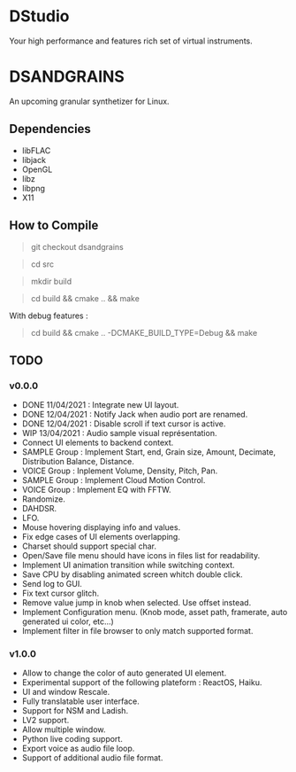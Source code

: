 # DStudio

Your high performance and features rich set of virtual instruments.

# DSANDGRAINS 

An upcoming granular synthetizer for Linux. 

## Dependencies

- libFLAC
- libjack
- OpenGL
- libz
- libpng
- X11

## How to Compile

> git checkout dsandgrains

> cd src

> mkdir build

> cd build && cmake .. && make

With debug features :

> cd build && cmake .. -DCMAKE_BUILD_TYPE=Debug && make

## TODO

### v0.0.0

- DONE 11/04/2021 : Integrate new UI layout.
- DONE 12/04/2021 : Notify Jack when audio port are renamed.
- DONE 12/04/2021 : Disable scroll if text cursor is active.
- WIP  13/04/2021 : Audio sample visual représentation.
- Connect UI elements to backend context.
- SAMPLE Group : Implement Start, end, Grain size, Amount, Decimate, Distribution Balance, Distance.
- VOICE Group : Inplement Volume, Density, Pitch, Pan.
- SAMPLE Group : Implement Cloud Motion Control.
- VOICE Group : Implement EQ with FFTW.
- Randomize.
- DAHDSR.
- LFO.
- Mouse hovering displaying info and values.
- Fix edge cases of UI elements overlapping.
- Charset should support special char.
- Open/Save file menu should have icons in files list for readability.
- Implement UI animation transition while switching context.
- Save CPU by disabling animated screen whitch double click.
- Send log to GUI.
- Fix text cursor glitch.
- Remove value jump in knob when selected. Use offset instead.
- Implement Configuration menu. (Knob mode, asset path, framerate, auto generated ui color, etc...)
- Implement filter in file browser to only match supported format.
### v1.0.0

- Allow to change the color of auto generated UI element.
- Experimental support of the following plateform : ReactOS, Haiku.
- UI and window Rescale.
- Fully translatable user interface.
- Support for NSM and Ladish.
- LV2 support.
- Allow multiple window.
- Python live coding support.
- Export voice as audio file loop.
- Support of additional audio file format.
